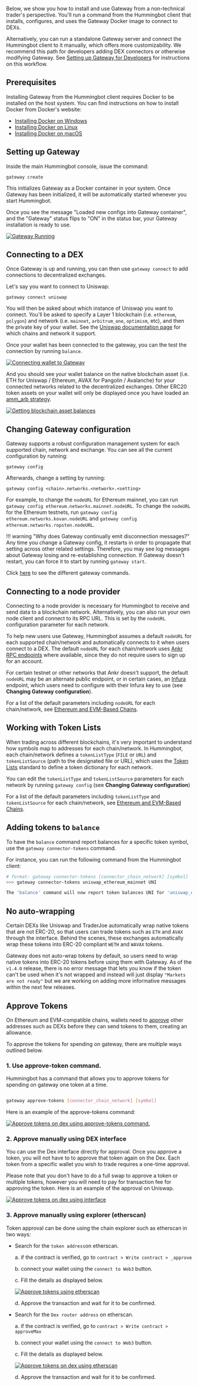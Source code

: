 Below, we show you how to install and use Gateway from a non-technical trader's perspective. You'll run a command from the Hummingbot client that installs, configures, and uses the Gateway Docker image to connect to DEXs.

Alternatively, you can run a standalone Gateway server and connect the Hummingbot client to it manually, which offers more customizability. We recommend this path for developers adding DEX connectors or otherwise modifying Gateway. See [Setting up Gateway for Developers](/developers/gateway/setup/) for instructions on this workflow.

## Prerequisites

Installing Gateway from the Hummingbot client requires Docker to be installed on the host system. You can find instructions on how to install Docker from Docker's website:

* [Installing Docker on Windows](https://docs.docker.com/desktop/windows/install/)
* [Installing Docker on Linux](https://docs.docker.com/engine/install/ubuntu/)
* [Installing Docker on macOS](https://docs.docker.com/desktop/mac/install/)

## Setting up Gateway

Inside the main Hummingbot console, issue the command:
```
gateway create
```

This initializes Gateway as a Docker container in your system. Once Gateway has been initialized, it will be automatically started whenever you start Hummingbot.

Once you see the message "Loaded new configs into Gateway container", and the "Gateway" status flips to "ON" in the status bar, your Gateway installation is ready to use.

[![Gateway Running](/assets/img/gateway-create.png)](/assets/img/gateway-create.png)

## Connecting to a DEX

Once Gateway is up and running, you can then use `gateway connect` to add connections to decentralized exchanges. 

Let's say you want to connect to Uniswap:
```
gateway connect uniswap
```

You will then be asked about which instance of Uniswap you want to connect. You'll be asked to specify a Layer 1 blockchain (i.e. `ethereum`, `polygon`) and network (i.e. `mainnet`, `arbitrum_one`, `optimism`, etc), and then the private key of your wallet. See the [Uniswap documentation page](/gateway/exchanges/uniswap) for which chains and network it support.

Once your wallet has been connected to the gateway, you can the test the connection by running `balance`.

[![Connecting wallet to Gateway](/assets/img/gateway-connect.png)](/assets/img/gateway-connect.png)

And you should see your wallet balance on the native blockchain asset (i.e. ETH for Uniswap / Ethereum, AVAX for Pangolin / Avalanche) for your connected networks related to the decentralized exchanges. Other ERC20 token assets on your wallet will only be displayed once you have loaded an [amm_arb strategy](/strategies/amm-arbitrage/).

[![Getting blockchain asset balances](/assets/img/gateway-balance.png)](/assets/img/gateway-balance.png)

## Changing Gateway configuration

Gateway supports a robust configuration management system for each supported chain, network and exchange. You can see all the current configuration by running:
```
gateway config
```

Afterwards, change a setting by running:
```
gateway config <chain>.networks.<network>.<setting>
```

For example, to change the `nodeURL` for Ethereum mainnet, you can run `gateway config ethereum.networks.mainnet.nodeURL`. To change the `nodeURL` for the Ethereum testnets, run `gateway config ethereum.networks.kovan.nodeURL` and `gateway config ethereum.networks.ropsten.nodeURL`.

!!! warning "Why does Gateway continually emit disconnection messages?"
    Any time you change a Gateway config, it restarts in order to propagate that setting across other related settings. Therefore, you may see log messages about Gateway losing and re-establishing connection. If Gateway doesn't restart, you can force it to start by running `gateway start`.

Click [here](/operation/commands-shortcuts/#gateway-commands) to see the different gateway commands.

## Connecting to a node provider

Connecting to a node provider is necessary for Hummingbot to receive and send data to a blockchain network. Alternatively, you can also run your own node client and connect to its RPC URL. This is set by the `nodeURL` configuration parameter for each network.

To help new users use Gateway, Hummingbot assumes a default `nodeURL` for each supported chain/network and automatically connects to it when users connect to a DEX. The default `nodeURL` for each chain/network uses [Ankr RPC endpoints](https://www.ankr.com/rpc/) where available, since they do not require users to sign up for an account. 

For certain testnet or other networks that Ankr doesn't support, the default `nodeURL` may be an alternate public endpoint, or in certain cases, an [Infura](https://infura.io/) endpoint, which users need to configure with their Infura key to use (see **Changing Gateway configuration**).

For a list of the default parameters including `nodeURL` for each chain/network, see [Ethereum and EVM-Based Chains](/gateway/chains/ethereum/).

## Working with Token Lists

When trading across different blockchains, it's very important to understand how symbols map to addresses for each chain/network. In Hummingbot, each chain/network defines a `tokenListType` (`FILE` or `URL`) and `tokenListSource` (path to the designated file or URL), which uses the [Token Lists](https://tokenlists.org/) standard to define a token dictionary for each network.

You can edit the `tokenListType` and `tokenListSource` parameters for each network by running `gateway config` (see **Changing Gateway configuration**)

For a list of the default parameters including `tokenListType` and `tokenListSource` for each chain/network, see [Ethereum and EVM-Based Chains](/gateway/chains/ethereum/).

## Adding tokens to `balance`

To have the `balance` command report balances for a specific token symbol, use the `gateway connector-tokens` command.

For instance, you can run the following command from the Hummingbot client:

```bash
# format: gateway connector-tokens [connector_chain_network] [symbol]
>>> gateway connector-tokens uniswap_ethereum_mainnet UNI

The 'balance' command will now report token balances UNI for 'uniswap_ethereum_mainnet'.
```

## No auto-wrapping

Certain DEXs like Uniswap and TraderJoe automatically wrap native tokens that are not ERC-20, so that users can trade tokens such as `ETH` and `AVAX` through the interface. Behind the scenes, these exchanges automatically wrap these tokens into ERC-20 compliant `WETH` and `WAVAX` tokens.

Gateway does not auto-wrap tokens by default, so users need to wrap native tokens into ERC-20 tokens before using them with Gateway. As of the `v1.4.0` release, there is no error message that lets you know if the token can't be used when it's not wrapped and instead will just display ``"Markets are not ready"`` but we are working on adding more informative messages within the next few releases.

## Approve Tokens

On Ethereum and EVM-compatible chains, wallets need to [approve](https://help.matcha.xyz/en/articles/4285134-why-do-i-need-to-approve-my-tokens-before-i-can-trade-them) other addresses such as DEXs before they can send tokens to them, creating an allowance.

To approve the tokens for spending on gateway, there are multiple ways outlined below. 

### 1. Use approve-token command. 

Hummingbot has a command that allows you to approve tokens for spending on gateway one token at a time. 

```bash

gateway approve-tokens [connector_chain_network] [symbol]

```

Here is an example of the approve-tokens command:

[![Approve tokens on dex using approve-tokens command.](/assets/img/approve-tokens-command.png)](/assets/img/approve-tokens-command.png)


### 2. Approve manually using DEX interface

You can use the Dex interface directly for approval. Once you approve a token, you will not have to to approve that token again on the Dex. Each token from a specific wallet you wish to trade requires a one-time approval.

Please note that you don't have to do a full swap to approve a token or multiple tokens, however you will need to pay for transaction fee for approving the token. Here is an example of the approval on Uniswap.

[![Approve tokens on dex using interface](/assets/img/dex-interface-approve.png)](/assets/img/dex-interface-approve.png)



### 3. Approve manually using explorer (etherscan)

Token approval can be done using the chain explorer such as etherscan in two ways:

-   Search for the `token address`on etherscan.

    a. if the contract is verified, go to `contract > Write contract > _approve`

    b. connect your wallet using the `connect to Web3` button. 

    c. Fill the details as displayed below. 

    [![Approve tokens using etherscan](/assets/img/etherscan-approve.png)](/assets/img/etherscan-approve.png)

    d. Approve the transaction and wait for it to be confirmed. 

- Search for the `Dex router address` on etherscan.

    a. if the contract is verified, go to `contract > Write contract > approveMax`

    b. connect your wallet using the `connect to Web3` button. 

    c. Fill the details as displayed below. 

    [![Approve tokens on dex using etherscan](/assets/img/etherscan-dex-approve.png)](/assets/img/etherscan-dex-approve.png)

    d. Approve the transaction and wait for it to be confirmed. 
